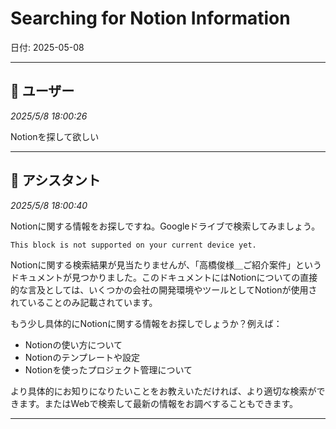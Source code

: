 # Searching for Notion Information

日付: 2025-05-08

---

## 👤 ユーザー
*2025/5/8 18:00:26*

Notionを探して欲しい

---

## 🤖 アシスタント
*2025/5/8 18:00:40*

Notionに関する情報をお探しですね。Googleドライブで検索してみましょう。
```
This block is not supported on your current device yet.
```



Notionに関する検索結果が見当たりませんが、「高橋俊様＿ご紹介案件」というドキュメントが見つかりました。このドキュメントにはNotionについての直接的な言及としては、いくつかの会社の開発環境やツールとしてNotionが使用されていることのみ記載されています。

もう少し具体的にNotionに関する情報をお探しでしょうか？例えば：
- Notionの使い方について
- Notionのテンプレートや設定
- Notionを使ったプロジェクト管理について

より具体的にお知りになりたいことをお教えいただければ、より適切な検索ができます。またはWebで検索して最新の情報をお調べすることもできます。

---
